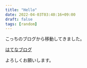 ```yaml
---
title: "Hello"
date: 2022-04-03T03:40:16+09:00
draft: false
tags: [random]
---
```


こっちのブログから移動してきました。

[はてなブログ](https://mattari-matayu.hatenablog.com/)

よろしくお願いします。